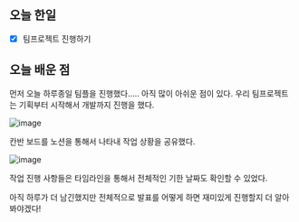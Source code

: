 ## 오늘 한일
- [x] 팀프로젝트 진행하기

## 오늘 배운 점

먼저 오늘 하루종일 팀플을 진행했다..... 아직 많이 아쉬운 점이 있다. 우리 팀프로젝트는 기획부터 시작해서 개발까지 진행을 했다. 

![image](https://user-images.githubusercontent.com/27201591/182801380-eae4b415-970a-4929-9d0f-eef644418190.png)

칸반 보드를 노션을 통해서 나타내 작업 상황을 공유했다. 

![image](https://user-images.githubusercontent.com/27201591/182801582-0dde3b3b-3aea-41c7-bdfa-06cffd0dce99.png)

작업 진행 사항들은 타임라인을 통해서 전체적인 기한 날짜도 확인할 수 있었다. 

아직 하루가 더 남긴했지만 전체적으로 발표를 어떻게 하면 재미있게 진행할지 더 알아봐야겠다!
